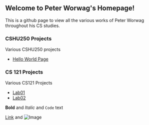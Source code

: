 ## Welcome to Peter Worwag's Homepage!

This is a github page to view all the various works of Peter Worwag throughout his CS studies.

### CSHU250 Projects

Various CSHU250 projects


- [Hello World Page](https://github.com/pworwag/hello-world)


### CS 121 Projects

Various CS121 Projects


- [Lab01](https://github.com/HindmanCourses/cs121-f21-lab01-pworwag)
- [Lab02](https://github.com/HindmanCourses/cs121-f21-lab02-pworwag)


**Bold** and _Italic_ and `Code` text

[Link](url) and ![Image](src)
```


